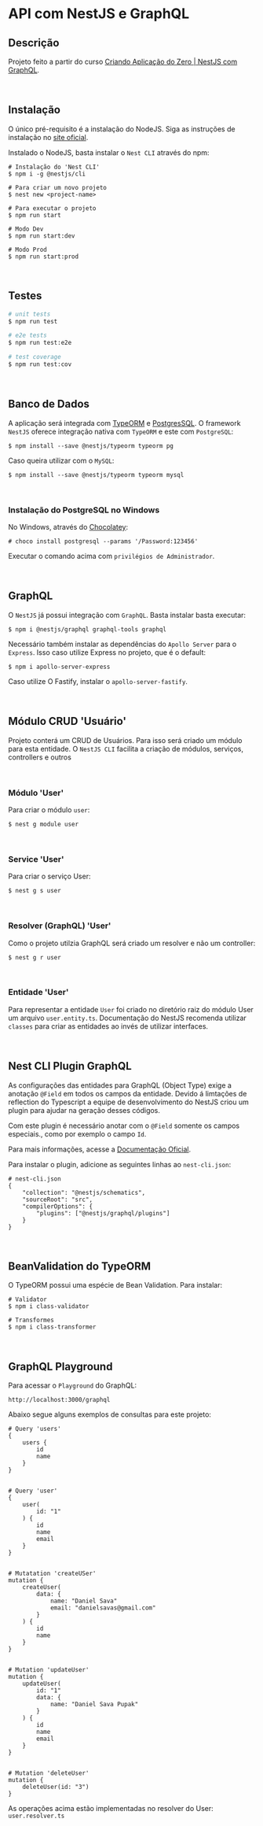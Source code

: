 # API com NestJS e GraphQL

## Descrição

  Projeto feito a partir do curso [Criando Aplicação do Zero | NestJS com GraphQL](https://www.youtube.com/watch?v=tVQwV-c19RU).

<br/>

## Instalação

O único pré-requisito é a instalação do NodeJS. Siga as instruções de instalação no [site oficial](https://nodejs.org/en/).

Instalado o NodeJS, basta instalar o `Nest CLI` através do npm:


    # Instalação do 'Nest CLI'
    $ npm i -g @nestjs/cli

    # Para criar um novo projeto
    $ nest new <project-name>

    # Para executar o projeto
    $ npm run start

    # Modo Dev
    $ npm run start:dev

    # Modo Prod
    $ npm run start:prod

<br/>

## Testes

```bash
# unit tests
$ npm run test

# e2e tests
$ npm run test:e2e

# test coverage
$ npm run test:cov
```

<br/>


## Banco de Dados

A aplicação será integrada com [TypeORM](https://typeorm.io/) e [PostgresSQL](https://www.postgresql.org/). O framework `NestJS` oferece integração nativa com `TypeORM` e este com `PostgreSQL`:

    $ npm install --save @nestjs/typeorm typeorm pg

Caso queira utilizar com o `MySQL`: 

    $ npm install --save @nestjs/typeorm typeorm mysql

<br>

### Instalação do PostgreSQL no Windows

No Windows, através do [Chocolatey](https://chocolatey.org/packages/postgresql):

    # choco install postgresql --params '/Password:123456'

Executar o comando acima com `privilégios de Administrador`.

<br/>

## GraphQL

O `NestJS` já possui integração com `GraphQL`. Basta instalar basta executar:

    $ npm i @nestjs/graphql graphql-tools graphql

Necessário também instalar as dependências do `Apollo Server` para o `Express`. Isso caso utilize Express no projeto, que é o default:

    $ npm i apollo-server-express

Caso utilize O Fastify, instalar o `apollo-server-fastify`.

<br/>

## Módulo CRUD 'Usuário'

Projeto conterá um CRUD de Usuários. Para isso será criado um módulo para esta entidade. O `NestJS CLI` facilita a criação de módulos, serviços, controllers e outros

<br/>

### Módulo 'User'

Para criar o módulo `user`:

    $ nest g module user


<br/>

### Service 'User'

Para criar o serviço User:

    $ nest g s user

<br/>

### Resolver (GraphQL) 'User'

Como o projeto utilzia GraphQL será criado um resolver e não um controller:

    $ nest g r user


<br/>

### Entidade 'User'

Para representar a entidade `User` foi criado no diretório raiz do módulo User um arquivo `user.entity.ts`. Documentação do NestJS recomenda utilizar `classes` para criar as entidades ao invés de utilizar interfaces.

<br/>

## Nest CLI Plugin GraphQL

As configurações das entidades para GraphQL (Object Type) exige a anotação `@Field` em todos os campos da entidade. Devido á limtações de reflection do Typescript a equipe de desenvolvimento do NestJS criou um plugin para ajudar na geração desses códigos.

Com este plugin é necessário anotar com o `@Field` somente os campos especiais., como por exemplo o campo `Id`. 

Para mais informações, acesse a [Documentação Oficial](https://docs.nestjs.com/graphql/cli-plugin).

Para instalar o plugin, adicione as seguintes linhas ao `nest-cli.json`:

    
    # nest-cli.json
    {
        "collection": "@nestjs/schematics",
        "sourceRoot": "src",
        "compilerOptions": {
            "plugins": ["@nestjs/graphql/plugins"]
        }
    }

<br/>

## BeanValidation do TypeORM

O TypeORM possui uma espécie de Bean Validation. Para instalar:

    # Validator
    $ npm i class-validator

    # Transformes
    $ npm i class-transformer

<br/>

## GraphQL Playground

Para acessar o `Playground` do GraphQL:

    http://localhost:3000/graphql


Abaixo segue alguns exemplos de consultas para este projeto:

    # Query 'users'
    {
        users {
            id 
            name
        }
    }


    # Query 'user'
    {
        user(
            id: "1"
        ) {
            id
            name
            email
        }
    }


    # Mutatation 'createUSer'
    mutation {
        createUser(
            data: {
                name: "Daniel Sava"
                email: "danielsavas@gmail.com"
            }
        ) {
            id
            name
        }
    }


    # Mutation 'updateUser'
    mutation {
        updateUser(
            id: "1"
            data: {
                name: "Daniel Sava Pupak"
            }
        ) {
            id
            name
            email
        }
    }


    # Mutation 'deleteUser'
    mutation {
        deleteUser(id: "3")
    }


As operações acima estão implementadas no resolver do User: `user.resolver.ts`





